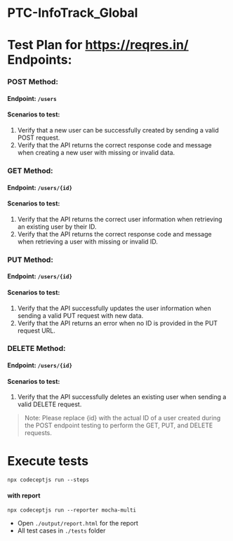 # PTC-InfoTrack_Global

# Test Plan for https://reqres.in/ Endpoints:

### POST Method:
#### Endpoint: `/users`
#### Scenarios to test:
   1. Verify that a new user can be successfully created by sending a valid POST request.
   2. Verify that the API returns the correct response code and message when creating a new user with missing or invalid data.

### GET Method:
#### Endpoint: `/users/{id}`
#### Scenarios to test:
   1. Verify that the API returns the correct user information when retrieving an existing user by their ID.
   2. Verify that the API returns the correct response code and message when retrieving a user with missing or invalid ID.

### PUT Method:
#### Endpoint: `/users/{id}`
#### Scenarios to test:
   1. Verify that the API successfully updates the user information when sending a valid PUT request with new data.
   2. Verify that the API returns an error when no ID is provided in the PUT request URL.

### DELETE Method:
#### Endpoint: `/users/{id}`
#### Scenarios to test:
   1. Verify that the API successfully deletes an existing user when sending a valid DELETE request.

>Note: Please replace {id} with the actual ID of a user created during the POST endpoint testing to perform the GET, PUT, and DELETE requests.

# Execute tests
`npx codeceptjs run --steps`
#### with report
`npx codeceptjs run --reporter mocha-multi`

- Open `./output/report.html` for the report
- All test cases in `./tests` folder